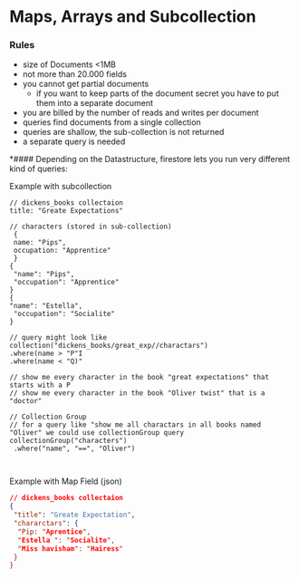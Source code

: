 # Maps, Arrays and Subcollection

### Rules
* size of Documents <1MB
* not more than 20.000 fields
* you cannot get partial documents
  * if you want to keep parts of the document secret you have to put them into a separate document
 * you are billed by the number of reads and writes per document
 * queries find documents from a single collection
 * queries are shallow, the sub-collection is not returned
  * a separate query is needed 

*#### Depending on the Datastructure, firestore lets you run very different kind of queries:

Example with subcollection
```
// dickens_books collectaion
title: "Greate Expectations"

// characters (stored in sub-collection)
 {
 name: "Pips",
 occupation: "Apprentice"
 }
{
 "name": "Pips",
 "occupation": "Apprentice"
}
{
"name": "Estella",
 "occupation": "Socialite"
}

// query might look like
collection("dickens_books/great_exp//charactars")
.where(name > "P"I
.where(name < "Q)"

// show me every character in the book "great expectations" that starts with a P
// show me every character in the book "Oliver twist" that is a "doctor"

// Collection Group
// for a query like "show me all charactars in all books named "Oliver" we could use collectionGroup query
collectionGroup("characters")
 .where("name", "==", "Oliver")



```

Example with Map Field (json)
```json
// dickens_books collectaion
{
 "title": "Greate Expectation",
 "chararctars": {
  "Pip: "Aprentice",
  "Estella ": "Socialite",
  "Miss havisham": "Hairess"
 }
}
```

